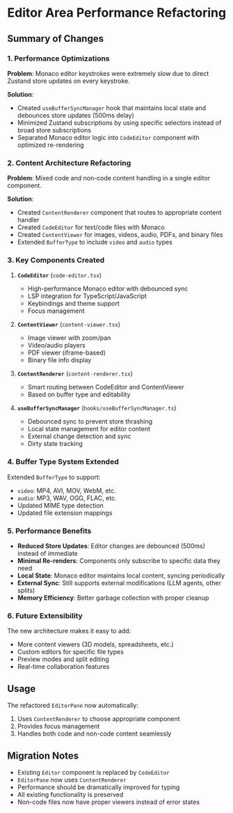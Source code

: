 # Editor Area Performance Refactoring

## Summary of Changes

### 1. Performance Optimizations

**Problem**: Monaco editor keystrokes were extremely slow due to direct Zustand store updates on every keystroke.

**Solution**: 
- Created `useBufferSyncManager` hook that maintains local state and debounces store updates (500ms delay)
- Minimized Zustand subscriptions by using specific selectors instead of broad store subscriptions
- Separated Monaco editor logic into `CodeEditor` component with optimized re-rendering

### 2. Content Architecture Refactoring

**Problem**: Mixed code and non-code content handling in a single editor component.

**Solution**:
- Created `ContentRenderer` component that routes to appropriate content handler
- Created `CodeEditor` for text/code files with Monaco
- Created `ContentViewer` for images, videos, audio, PDFs, and binary files
- Extended `BufferType` to include `video` and `audio` types

### 3. Key Components Created

1. **`CodeEditor`** (`code-editor.tsx`)
   - High-performance Monaco editor with debounced sync
   - LSP integration for TypeScript/JavaScript
   - Keybindings and theme support
   - Focus management

2. **`ContentViewer`** (`content-viewer.tsx`)
   - Image viewer with zoom/pan
   - Video/audio players
   - PDF viewer (iframe-based)
   - Binary file info display

3. **`ContentRenderer`** (`content-renderer.tsx`)
   - Smart routing between CodeEditor and ContentViewer
   - Based on buffer type and editability

4. **`useBufferSyncManager`** (`hooks/useBufferSyncManager.ts`)
   - Debounced sync to prevent store thrashing
   - Local state management for editor content
   - External change detection and sync
   - Dirty state tracking

### 4. Buffer Type System Extended

Extended `BufferType` to support:
- `video`: MP4, AVI, MOV, WebM, etc.
- `audio`: MP3, WAV, OGG, FLAC, etc.
- Updated MIME type detection
- Updated file extension mappings

### 5. Performance Benefits

- **Reduced Store Updates**: Editor changes are debounced (500ms) instead of immediate
- **Minimal Re-renders**: Components only subscribe to specific data they need
- **Local State**: Monaco editor maintains local content, syncing periodically
- **External Sync**: Still supports external modifications (LLM agents, other splits)
- **Memory Efficiency**: Better garbage collection with proper cleanup

### 6. Future Extensibility

The new architecture makes it easy to add:
- More content viewers (3D models, spreadsheets, etc.)
- Custom editors for specific file types
- Preview modes and split editing
- Real-time collaboration features

## Usage

The refactored `EditorPane` now automatically:
1. Uses `ContentRenderer` to choose appropriate component
2. Provides focus management
3. Handles both code and non-code content seamlessly

## Migration Notes

- Existing `Editor` component is replaced by `CodeEditor`
- `EditorPane` now uses `ContentRenderer` 
- Performance should be dramatically improved for typing
- All existing functionality is preserved
- Non-code files now have proper viewers instead of error states
